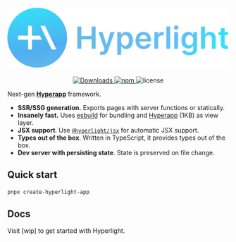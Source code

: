 <p align="center">
  <img src="https://github.com/BRA1L0R/hyperlight/raw/master/logo.png" alt="Logo" />
  <br /><br />
  <a href="https://npmjs.org/package/hyperlight"><img src="https://img.shields.io/npm/dt/hyperlight?color=%234AB8F2&style=for-the-badge" alt="Downloads" /> </a>
  <a href="https://npmjs.org/package/hyperlight"><img alt="npm" src="https://img.shields.io/npm/v/hyperlight?color=%234AB8F2&style=for-the-badge" />
  </a>
  <img src="https://img.shields.io/npm/l/hyperlight?style=for-the-badge&color=%234AB8F2" alt="license" />
</p>

Next-gen **[Hyperapp](https://github.com/jorgebucaran/hyperapp)** framework.

- **SSR/SSG generation.** Exports pages with server functions or statically.
- **Insanely fast.** Uses [esbuild](https://github.com/evanw/esbuild/) for bundling and [Hyperapp](https://github.com/jorgebucaran/hyperapp) (1KB) as view layer.
- **JSX support**. Use [`@hyperlight/jsx`]() for automatic JSX support.
- **Types out of the box**. Written in TypeScript, it provides types out of the box.
- **Dev server with persisting state**. State is preserved on file change.

## Quick start

```sh
pnpx create-hyperlight-app
```

## Docs

Visit [wip] to get started with Hyperlight.

